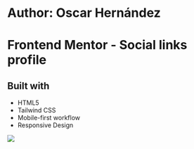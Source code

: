 # Author: Oscar Hernández

# Frontend Mentor - Social links profile

## Built with

- HTML5
- Tailwind CSS
- Mobile-first workflow
- Responsive Design

![](/assets/images/avatar-jessica.jpeg)
